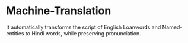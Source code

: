 # Machine-Translation
It automatically transforms the script of English Loanwords and Named-entities to Hindi words, while preserving pronunciation.

